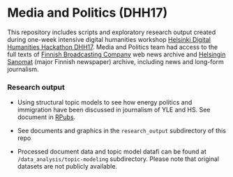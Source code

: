 # Media and Politics (DHH17)

This repository includes scripts and exploratory research output created during one-week intensive digital humanities workshop [Helsinki Digital Humanities Hackathon DHH17](https://www.helsinki.fi/en/researchgroups/digital-humanities-helsinki/digital-humanities-hackathon-2017). Media and Politics team had access to the full texts of [Finnish Broadcasting Company](https://yle.fi/aihe/about-yle) web news archive and [Helsingin Sanomat](http://hs.fi) (major Finnish newspaper) archive, including news and long-form journalism.



### Research output

* Using structural topic models to see how energy politics and immigration have been discussed in journalism of YLE and HS. See document in [RPubs](http://rpubs.com/mjlassila/yle-hs-topic-modeling). 

* See documents and graphics in the `research_output` subdirectory of this repo

* Processed document data and topic model datafi can be found at `/data_analysis/topic-modeling` subdirectory. Please note that original datasets are not publicly available. 
